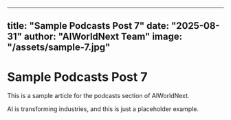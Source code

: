 
---
title: "Sample Podcasts Post 7"
date: "2025-08-31"
author: "AIWorldNext Team"
image: "/assets/sample-7.jpg"
---

# Sample Podcasts Post 7

This is a sample article for the podcasts section of AIWorldNext.

AI is transforming industries, and this is just a placeholder example.
